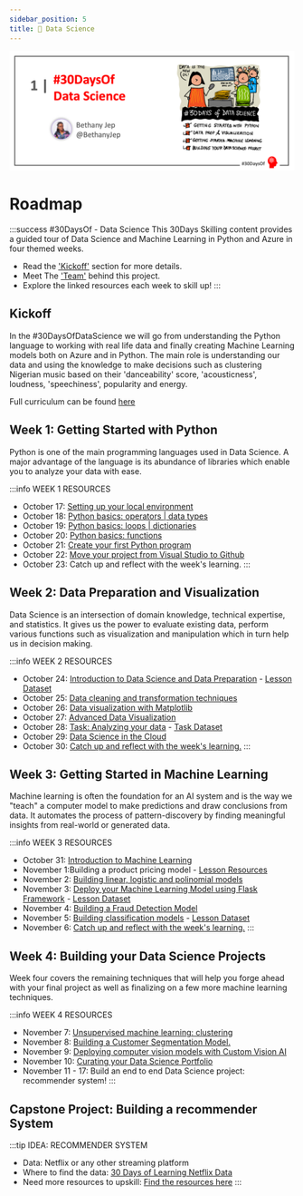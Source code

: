 ```yaml
---
sidebar_position: 5
title: 🔎 Data Science
---
```


![Banner Placeholder](./../../static/img/banners/data-science.png) 

# Roadmap

:::success #30DaysOf - Data Science
This 30Days Skilling content provides a guided tour of Data Science and Machine Learning in Python and Azure in four themed weeks.

 * Read the ['Kickoff'](#kickoff) section for more details.
 * Meet The ['Team'](#meet-the-team) behind this project.
 * Explore the linked resources each week to skill up!
:::


## Kickoff 
In the #30DaysOfDataScience we will go from understanding the Python language to working with real life data and finally creating Machine Learning models both on Azure and in Python. The main role is understanding our data and using the knowledge to make decisions such as clustering Nigerian music based on their 'danceability' score, 'acousticness', loudness, 'speechiness', popularity and energy. 

Full curriculum can be found [here](https://techcommunity.microsoft.com/t5/educator-developer-blog/data-science-and-machine-learning-curriculum/ba-p/3503610?WT.mc_id=academic-76398-bethanycheum)

## Week 1: Getting Started with Python
Python is one of the main programming languages used in Data Science. A major advantage of the language is its abundance of libraries which enable you to analyze your data with ease.

:::info WEEK 1 RESOURCES
* October 17: [Setting up your local environment](https://youtu.be/6pMvovj7KbE)
* October 18: [Python basics: operators | data types](https://aka.ms/py4beginners)
* October 19: [Python basics: loops | dictionaries](https://aka.ms/py4beginners)
* October 20: [Python basics: functions](https://aka.ms/py4beginners)
* October 21: [Create your first Python program](https://aka.ms/pyBMI)
* October 22: [Move your project from Visual Studio to Github](https://youtu.be/Zxs1eK2acLk)
* October 23: Catch up and reflect with the week's learning.
:::

## Week 2: Data Preparation and Visualization
Data Science is an intersection of domain knowledge, technical expertise, and statistics. It gives us the power to evaluate existing data, perform various functions such as visualization and manipulation which in turn help us in decision making. 

:::info WEEK 2 RESOURCES
* October 24: [Introduction to Data Science and Data Preparation](https://aka.ms/analyseData) - [Lesson Dataset](https://aka.ms/pumpkinsDataset )
* October 25: [Data cleaning and transformation techniques](https://microsoft.github.io/Data-Science-For-Beginners/#/2-Working-With-Data/08-data-preparation/README)
* October 26: [Data visualization with Matplotlib](https://aka.ms/manipulateData)
* October 27: [Advanced Data Visualization](https://microsoft.github.io/Data-Science-For-Beginners/#/3-Data-Visualization/README)
* October 28: [Task: Analyzing your data](https://microsoft.github.io/Data-Science-For-Beginners/#/4-Data-Science-Lifecycle/15-analyzing/README) - [Task Dataset](https://aka.ms/spamdataset)
* October 29: [Data Science in the Cloud](https://aka.ms/30DL-dscloud)
* October 30: [Catch up and reflect with the week's learning.](https://techcommunity.microsoft.com/t5/educator-developer-blog/setting-up-python-for-data-science-environments/ba-p/3557884?WT.mc_id=academic-76398-bethanycheum)
:::

## Week 3: Getting Started in Machine Learning
Machine learning is often the foundation for an AI system and is the way we "teach" a computer model to make predictions and draw conclusions from data. It automates the process of pattern-discovery by finding meaningful insights from real-world or generated data.

:::info WEEK 3 RESOURCES
* October 31: [Introduction to Machine Learning](https://microsoft.github.io/ML-For-Beginners/#/1-Introduction/README)
* November 1:Building a product pricing model - [Lesson Resources](https://www.kaggle.com/datasets/datafiniti/electronic-products-prices )
* November 2: [Building linear, logistic and polinomial models](https://microsoft.github.io/ML-For-Beginners/#/2-Regression/3-Linear/README)
* November 3: [Deploy your Machine Learning Model using Flask Framework](https://aka.ms/30DL-deploymodels) - [Lesson Dataset](https://aka.ms/30DL-ufodata)
* November 4: [Building a Fraud Detection Model](https://docs.microsoft.com/en-us/training/modules/use-automated-machine-learning/?WT.mc_id=academic-76398-bethanycheum)
* November 5: [Building classification models](https://microsoft.github.io/ML-For-Beginners/#/4-Classification/README) - [Lesson Dataset](https://www.kaggle.com/datasets/kartik2112/fraud-detection?select=fraudTest.csv )
* November 6: [Catch up and reflect with the week's learning.](https://techcommunity.microsoft.com/t5/educator-developer-blog/data-science-and-machine-learning-using-regression-models/ba-p/3565558?WT.mc_id=academic-76398-bethanycheum)
:::

## Week 4: Building your Data Science Projects
Week four covers the remaining techniques that will help you forge ahead with your final project as well as finalizing on a few more machine learning techniques.

:::info WEEK 4 RESOURCES
* November 7: [Unsupervised machine learning: clustering](https://aka.ms/30DL-Clustering)
* November 8: [Building a Customer Segmentation Model.](https://www.kaggle.com/datasets/vetrirah/customer/download?datasetVersionNumber=1)
* November 9: [Deploying computer vision models with Custom Vision AI]( https://aka.ms/30DL-MLSumProject)
* November 10: [Curating your Data Science Portfolio](https://developer.microsoft.com/en-us/reactor/events/17381/?WT.mc_id=academic-78742-bethanycheum) 
* November 11 - 17: Build an end to end Data Science project: recommender system!
:::

## Capstone Project: Building a recommender System
:::tip IDEA: RECOMMENDER SYSTEM
* Data: Netflix or any other streaming platform
* Where to find the data: [30 Days of Learning Netflix Data](https://aka.ms/30DL-NetflixData )
* Need more resources to upskill: [Find the resources here](https://aka.ms/30DL-RecommenderSys)
:::
